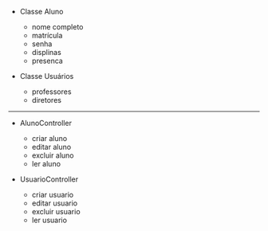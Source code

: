 - Classe Aluno
    - nome completo
    - matrícula
    - senha
    - displinas
    - presenca

- Classe Usuários
    - professores
    - diretores
--------------------------------

- AlunoController
    - criar aluno
    - editar aluno
    - excluir aluno
    - ler aluno

- UsuarioController
    - criar usuario
    - editar usuario
    - excluir usuario
    - ler usuario


